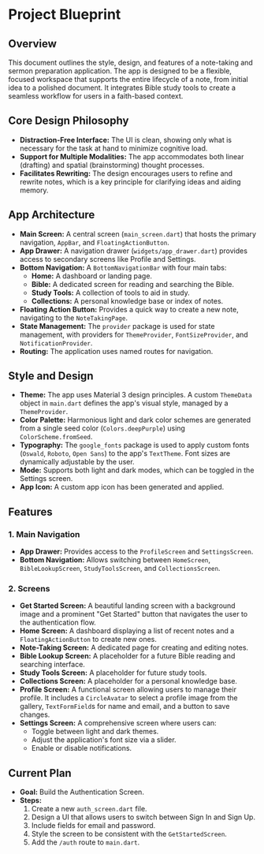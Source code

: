 
# Project Blueprint

## Overview

This document outlines the style, design, and features of a note-taking and sermon preparation application. The app is designed to be a flexible, focused workspace that supports the entire lifecycle of a note, from initial idea to a polished document. It integrates Bible study tools to create a seamless workflow for users in a faith-based context.

## Core Design Philosophy

*   **Distraction-Free Interface:** The UI is clean, showing only what is necessary for the task at hand to minimize cognitive load.
*   **Support for Multiple Modalities:** The app accommodates both linear (drafting) and spatial (brainstorming) thought processes.
*   **Facilitates Rewriting:** The design encourages users to refine and rewrite notes, which is a key principle for clarifying ideas and aiding memory.

## App Architecture

*   **Main Screen:** A central screen (`main_screen.dart`) that hosts the primary navigation, `AppBar`, and `FloatingActionButton`.
*   **App Drawer:** A navigation drawer (`widgets/app_drawer.dart`) provides access to secondary screens like Profile and Settings.
*   **Bottom Navigation:** A `BottomNavigationBar` with four main tabs:
    *   **Home:** A dashboard or landing page.
    *   **Bible:** A dedicated screen for reading and searching the Bible.
    *   **Study Tools:** A collection of tools to aid in study.
    *   **Collections:** A personal knowledge base or index of notes.
*   **Floating Action Button:** Provides a quick way to create a new note, navigating to the `NoteTakingPage`.
*   **State Management:** The `provider` package is used for state management, with providers for `ThemeProvider`, `FontSizeProvider`, and `NotificationProvider`.
*   **Routing:** The application uses named routes for navigation.

## Style and Design

*   **Theme:** The app uses Material 3 design principles. A custom `ThemeData` object in `main.dart` defines the app's visual style, managed by a `ThemeProvider`.
*   **Color Palette:** Harmonious light and dark color schemes are generated from a single seed color (`Colors.deepPurple`) using `ColorScheme.fromSeed`.
*   **Typography:** The `google_fonts` package is used to apply custom fonts (`Oswald`, `Roboto`, `Open Sans`) to the app's `TextTheme`. Font sizes are dynamically adjustable by the user.
*   **Mode:** Supports both light and dark modes, which can be toggled in the Settings screen.
*   **App Icon:** A custom app icon has been generated and applied.

## Features

### 1. Main Navigation

*   **App Drawer:** Provides access to the `ProfileScreen` and `SettingsScreen`.
*   **Bottom Navigation:** Allows switching between `HomeScreen`, `BibleLookupScreen`, `StudyToolsScreen`, and `CollectionsScreen`.

### 2. Screens

*   **Get Started Screen:** A beautiful landing screen with a background image and a prominent "Get Started" button that navigates the user to the authentication flow.
*   **Home Screen:** A dashboard displaying a list of recent notes and a `FloatingActionButton` to create new ones.
*   **Note-Taking Screen:** A dedicated page for creating and editing notes.
*   **Bible Lookup Screen:** A placeholder for a future Bible reading and searching interface.
*   **Study Tools Screen:** A placeholder for future study tools.
*   **Collections Screen:** A placeholder for a personal knowledge base.
*   **Profile Screen:** A functional screen allowing users to manage their profile. It includes a `CircleAvatar` to select a profile image from the gallery, `TextFormField`s for name and email, and a button to save changes.
*   **Settings Screen:** A comprehensive screen where users can:
    *   Toggle between light and dark themes.
    *   Adjust the application's font size via a slider.
    *   Enable or disable notifications.

## Current Plan

*   **Goal:** Build the Authentication Screen.
*   **Steps:**
    1.  Create a new `auth_screen.dart` file.
    2.  Design a UI that allows users to switch between Sign In and Sign Up.
    3.  Include fields for email and password.
    4.  Style the screen to be consistent with the `GetStartedScreen`.
    5.  Add the `/auth` route to `main.dart`.
